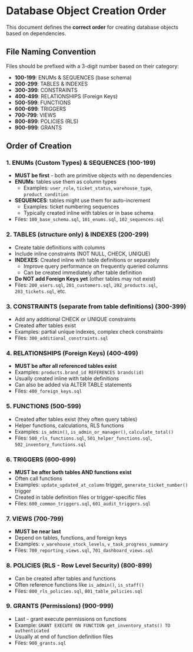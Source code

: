 # Database Object Creation Order

This document defines the **correct order** for creating database objects based on dependencies.

## File Naming Convention

Files should be prefixed with a 3-digit number based on their category:
- **100-199**: ENUMs & SEQUENCES (base schema)
- **200-299**: TABLES & INDEXES
- **300-399**: CONSTRAINTS
- **400-499**: RELATIONSHIPS (Foreign Keys)
- **500-599**: FUNCTIONS
- **600-699**: TRIGGERS
- **700-799**: VIEWS
- **800-899**: POLICIES (RLS)
- **900-999**: GRANTS

## Order of Creation

### 1. ENUMs (Custom Types) & SEQUENCES (100-199)
- **MUST be first** - both are primitive objects with no dependencies
- **ENUMs**: tables use them as column types
  - Examples: `user_role`, `ticket_status`, `warehouse_type`, `product_condition`
- **SEQUENCES**: tables might use them for auto-increment
  - Examples: ticket numbering sequences
  - Typically created inline with tables or in base schema
- Files: `100_base_schema.sql`, `101_enums.sql`, `102_sequences.sql`

### 2. TABLES (structure only) & INDEXES (200-299)
- Create table definitions with columns
- Include inline constraints (NOT NULL, CHECK, UNIQUE)
- **INDEXES**: Created inline with table definitions or separately
  - Improve query performance on frequently queried columns
  - Can be created immediately after table definition
- **Do NOT add Foreign Keys yet** (other tables may not exist)
- Files: `200_users.sql`, `201_customers.sql`, `202_products.sql`, `203_tickets.sql`, etc.

### 3. CONSTRAINTS (separate from table definitions) (300-399)
- Add any additional CHECK or UNIQUE constraints
- Created after tables exist
- Examples: partial unique indexes, complex check constraints
- Files: `300_additional_constraints.sql`

### 4. RELATIONSHIPS (Foreign Keys) (400-499)
- **MUST be after all referenced tables exist**
- Examples: `products.brand_id REFERENCES brands(id)`
- Usually created inline with table definitions
- Can also be added via ALTER TABLE statements
- Files: `400_foreign_keys.sql`

### 5. FUNCTIONS (500-599)
- Created after tables exist (they often query tables)
- Helper functions, calculations, RLS functions
- Examples: `is_admin()`, `is_admin_or_manager()`, `calculate_total()`
- Files: `500_rls_functions.sql`, `501_helper_functions.sql`, `502_inventory_functions.sql`

### 6. TRIGGERS (600-699)
- **MUST be after both tables AND functions exist**
- Often call functions
- Examples: `update_updated_at_column` trigger, `generate_ticket_number()` trigger
- Created in table definition files or trigger-specific files
- Files: `600_common_triggers.sql`, `601_audit_triggers.sql`

### 7. VIEWS (700-799)
- **MUST be near last**
- Depend on tables, functions, and foreign keys
- Examples: `v_warehouse_stock_levels`, `v_task_progress_summary`
- Files: `700_reporting_views.sql`, `701_dashboard_views.sql`

### 8. POLICIES (RLS - Row Level Security) (800-899)
- Can be created after tables and functions
- Often reference functions like `is_admin()`, `is_staff()`
- Files: `800_rls_policies.sql`, `801_table_policies.sql`

### 9. GRANTS (Permissions) (900-999)
- Last - grant execute permissions on functions
- Example: `GRANT EXECUTE ON FUNCTION get_inventory_stats() TO authenticated`
- Usually at end of function definition files
- Files: `900_grants.sql`

